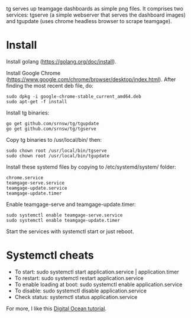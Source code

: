 tg serves up teamgage dashboards as simple png files. It comprises two services: tgserve (a simple webserver that serves the dashboard images) and tgupdate (uses chrome headless browser to scrape teamgage).

# Install

Install golang (https://golang.org/doc/install).

Install Google Chrome (https://www.google.com/chrome/browser/desktop/index.html). After finding the most recent deb file, do:

    sudo dpkg -i google-chrome-stable_current_amd64.deb
    sudo apt-get -f install

Install tg binaries:

    go get github.com/srnsw/tg/tgupdate
    go get github.com/srnsw/tg/tgserve

Copy tg binaries to /usr/local/bin/ then:

    sudo chown root /usr/local/bin/tgserve
    sudo chown root /usr/local/bin/tgupdate

Install these systemd files by copying to /etc/systemd/system/ folder:

    chrome.service
    teamgage-serve.service
    teamgage-update.service
    teamgage-update.timer

Enable teamgage-serve and teamgage-update.timer:

    sudo systemctl enable teamgage-serve.service
    sudo systemctl enable teamgage-update.timer

Start the services with systemctl start or just reboot.

# Systemctl cheats

  - To start: sudo systemctl start application.service | application.timer
  - To restart: sudo systemctl restart application.service
  - To enable loading at boot: sudo systemctl enable application.service
  - To disable: sudo systemctl disable application.service
  - Check status: systemctl status application.service

  For more, I like this [Digital Ocean tutorial](https://www.digitalocean.com/community/tutorials/understanding-systemd-units-and-unit-files).
